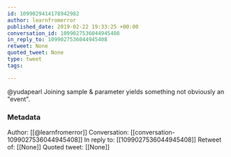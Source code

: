 ```yaml
---
id: 1099029414178942982
author: learnfromerror
published_date: 2019-02-22 19:33:25 +00:00
conversation_id: 1099027536044945408
in_reply_to: 1099027536044945408
retweet: None
quoted_tweet: None
type: tweet
tags:

---
```


@yudapearl Joining sample &amp; parameter yields something not obviously an "event".

### Metadata

Author: [[@learnfromerror]]
Conversation: [[conversation-1099027536044945408]]
In reply to: [[1099027536044945408]]
Retweet of: [[None]]
Quoted tweet: [[None]]
